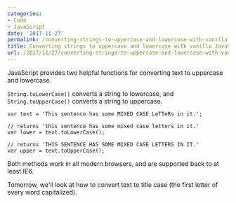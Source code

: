 ```yaml
---
categories:
- Code
- JavaScript
date: '2017-11-27'
permalink: /converting-strings-to-uppercase-and-lowercase-with-vanilla-javascript/
title: Converting strings to uppercase and lowercase with vanilla JavaScript
url: /2017/11/27/converting-strings-to-uppercase-and-lowercase-with-vanilla-javascript
---
```


JavaScript provides two helpful functions for converting text to uppercase and lowercase.

`String.toLowerCase()` converts a string to lowercase, and `String.toUpperCase()` converts a string to uppercase.

```lang-js
var text = 'This sentence has some MIXED CASE LeTTeRs in it.';

// returns 'this sentence has some mixed case letters in it.'
var lower = text.toLowerCase();

// returns 'THIS SENTENCE HAS SOME MIXED CASE LETTERS IN IT.'
var upper = text.toUpperCase();
```

Both methods work in all modern browsers, and are supported back to at least IE6.

Tomorrow, we'll look at how to convert text to title case (the first letter of every word capitalized).